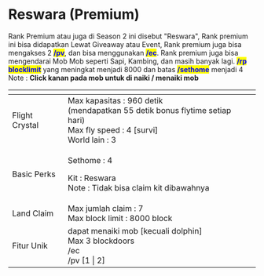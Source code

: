 # Reswara (Premium)

Rank Premium atau juga di Season 2 ini disebut "Reswara", Rank premium ini bisa didapatkan Lewat Giveaway atau Event, Rank premium juga bisa mengakses 2 <mark style="color:blue;">**/pv**</mark>, dan bisa menggunakan <mark style="color:blue;">**/ec**</mark>. Rank premium juga bisa mengendarai Mob Mob seperti Sapi, Kambing, dan masih banyak lagi. <mark style="color:blue;">**/rp blocklimit**</mark> yang meningkat menjadi 8000 dan batas <mark style="color:blue;">**/sethome**</mark> menjadi 4\
Note : **Click kanan pada mob untuk di naiki / menaiki mob**

<table data-view="cards"><thead><tr><th></th><th></th><th></th></tr></thead><tbody><tr><td>Flight Crystal</td><td>Max kapasitas : 960 detik<br>(mendapatkan 55 detik bonus flytime setiap hari)<br>Max fly speed : 4 [survi]<br>World lain : 3 </td><td></td></tr><tr><td>Basic Perks</td><td><p>Sethome : 4</p><p>Kit : Reswara <br>Note : Tidak bisa claim kit dibawahnya<br></p></td><td></td></tr><tr><td>Land Claim</td><td>Max jumlah claim : 7<br>Max block limit : 8000 block</td><td></td></tr><tr><td>Fitur Unik </td><td>dapat menaiki mob [kecuali dolphin]<br>Max 3 blockdoors<br>/ec<br>/pv [1 | 2]</td><td></td></tr></tbody></table>
